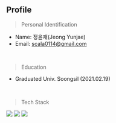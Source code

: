Profile
---

> Personal Identification

* Name: 정윤재(Jeong Yunjae)
* Email: scala0114@gmail.com  

<br>

> Education

* Graduated Univ. Soongsil (2021.02.19)  
  
<br>

> Tech Stack

<img src="https://img.shields.io/badge/Python-3766AB?style=flat-square&logo=Python&logoColor=white"/> <img src="https://img.shields.io/badge/JAVA-02458D?style=flat-square&logo=java&logoColor=white"/> <img src="https://img.shields.io/badge/Spring Boot-6DB33F?style=flat-square&logo=SpringBoot&logoColor=white"/>
